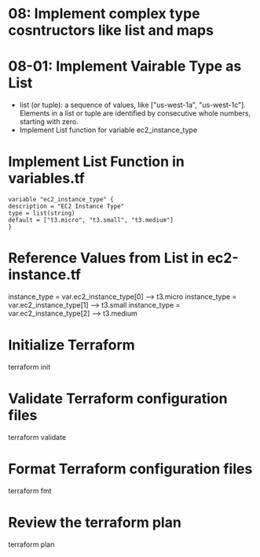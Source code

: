 # 08: Implement complex type cosntructors like list and maps
# 08-01: Implement Vairable Type as List
- list (or tuple): a sequence of values, like ["us-west-1a", "us-west-1c"]. Elements in a list or tuple are identified by consecutive whole numbers, starting with zero.
- Implement List function for variable ec2_instance_type



# Implement List Function in variables.tf
    variable "ec2_instance_type" {
    description = "EC2 Instance Type"
    type = list(string)
    default = ["t3.micro", "t3.small", "t3.medium"]
    }

# Reference Values from List in ec2-instance.tf
instance_type = var.ec2_instance_type[0] --> t3.micro
instance_type = var.ec2_instance_type[1] --> t3.small
instance_type = var.ec2_instance_type[2] --> t3.medium

# Initialize Terraform
terraform init

# Validate Terraform configuration files
terraform validate

# Format Terraform configuration files
terraform fmt

# Review the terraform plan
terraform plan 
